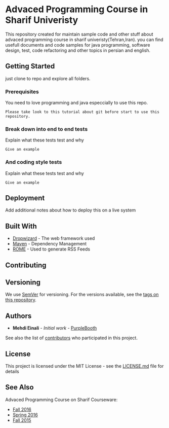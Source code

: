 
# Advaced Programming Course in Sharif Univeristy

This repository created for maintain sample code and other stuff about advaced programming course in sharif univeristy(Tehran,Iran).
you can find usefull documents and code samples for java programming, software design, test, code refactoring and other 
topics in persian and english.


## Getting Started

just clone to repo and explore all folders.


### Prerequisites

You need to love programming and java especcially to use this repo.


```
Please take look to this tutorial about git before start to use this repository.
```




### Break down into end to end tests

Explain what these tests test and why

```
Give an example
```

### And coding style tests

Explain what these tests test and why

```
Give an example
```

## Deployment

Add additional notes about how to deploy this on a live system

## Built With

* [Dropwizard](http://www.dropwizard.io/1.0.2/docs/) - The web framework used
* [Maven](https://maven.apache.org/) - Dependency Management
* [ROME](https://rometools.github.io/rome/) - Used to generate RSS Feeds

## Contributing



## Versioning

We use [SemVer](http://semver.org/) for versioning. For the versions available, see the [tags on this repository](https://github.com/your/project/tags). 

## Authors

* **Mehdi Einali** - *Initial work* - [PurpleBooth](https://github.com/PurpleBooth)

See also the list of [contributors](https://github.com/your/project/contributors) who participated in this project.

## License

This project is licensed under the MIT License - see the [LICENSE.md](LICENSE.md) file for details

## See Also
Advaced Programming Course on Sharif Courseware:
* [Fall 2016](http://ce.sharif.edu/courses/95-96/1/ce244-1/)
* [Spring 2016](http://ce.sharif.edu/courses/94-95/2/ce244-1/)
* [Fall 2015](http://ce.sharif.edu/courses/94-95/1/ce244-1/)

